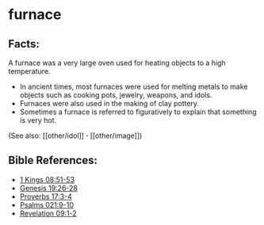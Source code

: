 # furnace #

## Facts: ##

A furnace was a very large oven used for heating objects to a high temperature.

* In ancient times, most furnaces were used for melting metals to make objects such as cooking pots, jewelry, weapons, and idols.
* Furnaces were also used in the making of clay pottery.
* Sometimes a furnace is referred to figuratively to explain that something is very hot.

(See also: [[other/idol]] **·** [[other/image]])

## Bible References: ##

* [1 Kings 08:51-53](en/tn/1ki/help/08/51)
* [Genesis 19:26-28](en/tn/gen/help/19/26)
* [Proverbs 17:3-4](en/tn/pro/help/17/03)
* [Psalms 021:9-10](en/tn/psa/help/21/09)
* [Revelation 09:1-2](en/tn/rev/help/09/01)